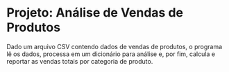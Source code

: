 # Projeto: Análise de Vendas de Produtos

Dado um arquivo CSV contendo dados de vendas de produtos, o programa lê os dados, processa em um dicionário para análise e, por fim, calcula e reportar as vendas totais por categoria de produto.
